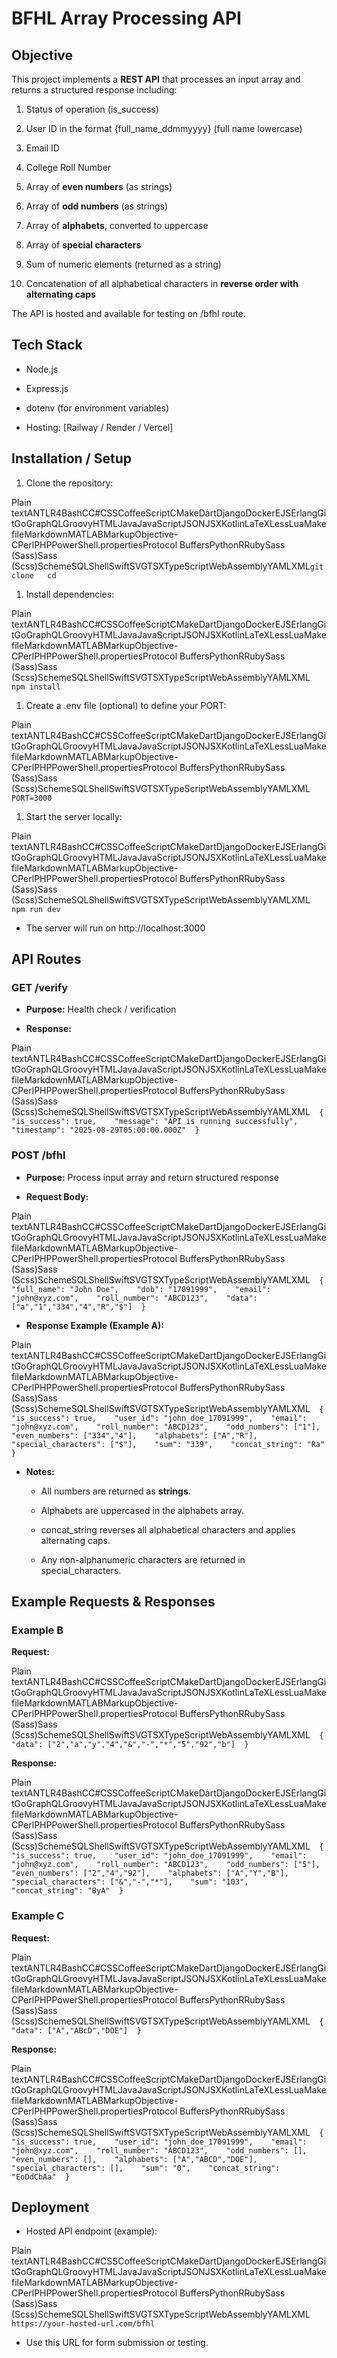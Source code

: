 BFHL Array Processing API
=========================

**Objective**
-------------

This project implements a **REST API** that processes an input array and returns a structured response including:

1.  Status of operation (is\_success)
    
2.  User ID in the format {full\_name\_ddmmyyyy} (full name lowercase)
    
3.  Email ID
    
4.  College Roll Number
    
5.  Array of **even numbers** (as strings)
    
6.  Array of **odd numbers** (as strings)
    
7.  Array of **alphabets**, converted to uppercase
    
8.  Array of **special characters**
    
9.  Sum of numeric elements (returned as a string)
    
10.  Concatenation of all alphabetical characters in **reverse order with alternating caps**
    

The API is hosted and available for testing on /bfhl route.

**Tech Stack**
--------------

*   Node.js
    
*   Express.js
    
*   dotenv (for environment variables)
    
*   Hosting: \[Railway / Render / Vercel\]
    

**Installation / Setup**
------------------------

1.  Clone the repository:
    

Plain textANTLR4BashCC#CSSCoffeeScriptCMakeDartDjangoDockerEJSErlangGitGoGraphQLGroovyHTMLJavaJavaScriptJSONJSXKotlinLaTeXLessLuaMakefileMarkdownMATLABMarkupObjective-CPerlPHPPowerShell.propertiesProtocol BuffersPythonRRubySass (Sass)Sass (Scss)SchemeSQLShellSwiftSVGTSXTypeScriptWebAssemblyYAMLXML`git clone   cd` 

1.  Install dependencies:
    

Plain textANTLR4BashCC#CSSCoffeeScriptCMakeDartDjangoDockerEJSErlangGitGoGraphQLGroovyHTMLJavaJavaScriptJSONJSXKotlinLaTeXLessLuaMakefileMarkdownMATLABMarkupObjective-CPerlPHPPowerShell.propertiesProtocol BuffersPythonRRubySass (Sass)Sass (Scss)SchemeSQLShellSwiftSVGTSXTypeScriptWebAssemblyYAMLXML`   npm install   `

1.  Create a .env file (optional) to define your PORT:
    

Plain textANTLR4BashCC#CSSCoffeeScriptCMakeDartDjangoDockerEJSErlangGitGoGraphQLGroovyHTMLJavaJavaScriptJSONJSXKotlinLaTeXLessLuaMakefileMarkdownMATLABMarkupObjective-CPerlPHPPowerShell.propertiesProtocol BuffersPythonRRubySass (Sass)Sass (Scss)SchemeSQLShellSwiftSVGTSXTypeScriptWebAssemblyYAMLXML`   PORT=3000   `

1.  Start the server locally:
    

Plain textANTLR4BashCC#CSSCoffeeScriptCMakeDartDjangoDockerEJSErlangGitGoGraphQLGroovyHTMLJavaJavaScriptJSONJSXKotlinLaTeXLessLuaMakefileMarkdownMATLABMarkupObjective-CPerlPHPPowerShell.propertiesProtocol BuffersPythonRRubySass (Sass)Sass (Scss)SchemeSQLShellSwiftSVGTSXTypeScriptWebAssemblyYAMLXML`   npm run dev   `

*   The server will run on http://localhost:3000
    

**API Routes**
--------------

### **GET /verify**

*   **Purpose:** Health check / verification
    
*   **Response:**
    

Plain textANTLR4BashCC#CSSCoffeeScriptCMakeDartDjangoDockerEJSErlangGitGoGraphQLGroovyHTMLJavaJavaScriptJSONJSXKotlinLaTeXLessLuaMakefileMarkdownMATLABMarkupObjective-CPerlPHPPowerShell.propertiesProtocol BuffersPythonRRubySass (Sass)Sass (Scss)SchemeSQLShellSwiftSVGTSXTypeScriptWebAssemblyYAMLXML`   {    "is_success": true,    "message": "API is running successfully",    "timestamp": "2025-08-29T05:00:00.000Z"  }   `

### **POST /bfhl**

*   **Purpose:** Process input array and return structured response
    
*   **Request Body:**
    

Plain textANTLR4BashCC#CSSCoffeeScriptCMakeDartDjangoDockerEJSErlangGitGoGraphQLGroovyHTMLJavaJavaScriptJSONJSXKotlinLaTeXLessLuaMakefileMarkdownMATLABMarkupObjective-CPerlPHPPowerShell.propertiesProtocol BuffersPythonRRubySass (Sass)Sass (Scss)SchemeSQLShellSwiftSVGTSXTypeScriptWebAssemblyYAMLXML`   {    "full_name": "John Doe",    "dob": "17091999",    "email": "john@xyz.com",    "roll_number": "ABCD123",    "data": ["a","1","334","4","R","$"]  }   `

*   **Response Example (Example A):**
    

Plain textANTLR4BashCC#CSSCoffeeScriptCMakeDartDjangoDockerEJSErlangGitGoGraphQLGroovyHTMLJavaJavaScriptJSONJSXKotlinLaTeXLessLuaMakefileMarkdownMATLABMarkupObjective-CPerlPHPPowerShell.propertiesProtocol BuffersPythonRRubySass (Sass)Sass (Scss)SchemeSQLShellSwiftSVGTSXTypeScriptWebAssemblyYAMLXML`   {    "is_success": true,    "user_id": "john_doe_17091999",    "email": "john@xyz.com",    "roll_number": "ABCD123",    "odd_numbers": ["1"],    "even_numbers": ["334","4"],    "alphabets": ["A","R"],    "special_characters": ["$"],    "sum": "339",    "concat_string": "Ra"  }   `

*   **Notes:**
    
    *   All numbers are returned as **strings**.
        
    *   Alphabets are uppercased in the alphabets array.
        
    *   concat\_string reverses all alphabetical characters and applies alternating caps.
        
    *   Any non-alphanumeric characters are returned in special\_characters.
        

**Example Requests & Responses**
--------------------------------

### Example B

**Request:**

Plain textANTLR4BashCC#CSSCoffeeScriptCMakeDartDjangoDockerEJSErlangGitGoGraphQLGroovyHTMLJavaJavaScriptJSONJSXKotlinLaTeXLessLuaMakefileMarkdownMATLABMarkupObjective-CPerlPHPPowerShell.propertiesProtocol BuffersPythonRRubySass (Sass)Sass (Scss)SchemeSQLShellSwiftSVGTSXTypeScriptWebAssemblyYAMLXML`   {    "data": ["2","a","y","4","&","-","*","5","92","b"]  }   `

**Response:**

Plain textANTLR4BashCC#CSSCoffeeScriptCMakeDartDjangoDockerEJSErlangGitGoGraphQLGroovyHTMLJavaJavaScriptJSONJSXKotlinLaTeXLessLuaMakefileMarkdownMATLABMarkupObjective-CPerlPHPPowerShell.propertiesProtocol BuffersPythonRRubySass (Sass)Sass (Scss)SchemeSQLShellSwiftSVGTSXTypeScriptWebAssemblyYAMLXML`   {    "is_success": true,    "user_id": "john_doe_17091999",    "email": "john@xyz.com",    "roll_number": "ABCD123",    "odd_numbers": ["5"],    "even_numbers": ["2","4","92"],    "alphabets": ["A","Y","B"],    "special_characters": ["&","-","*"],    "sum": "103",    "concat_string": "ByA"  }   `

### Example C

**Request:**

Plain textANTLR4BashCC#CSSCoffeeScriptCMakeDartDjangoDockerEJSErlangGitGoGraphQLGroovyHTMLJavaJavaScriptJSONJSXKotlinLaTeXLessLuaMakefileMarkdownMATLABMarkupObjective-CPerlPHPPowerShell.propertiesProtocol BuffersPythonRRubySass (Sass)Sass (Scss)SchemeSQLShellSwiftSVGTSXTypeScriptWebAssemblyYAMLXML`   {    "data": ["A","ABcD","DOE"]  }   `

**Response:**

Plain textANTLR4BashCC#CSSCoffeeScriptCMakeDartDjangoDockerEJSErlangGitGoGraphQLGroovyHTMLJavaJavaScriptJSONJSXKotlinLaTeXLessLuaMakefileMarkdownMATLABMarkupObjective-CPerlPHPPowerShell.propertiesProtocol BuffersPythonRRubySass (Sass)Sass (Scss)SchemeSQLShellSwiftSVGTSXTypeScriptWebAssemblyYAMLXML`   {    "is_success": true,    "user_id": "john_doe_17091999",    "email": "john@xyz.com",    "roll_number": "ABCD123",    "odd_numbers": [],    "even_numbers": [],    "alphabets": ["A","ABCD","DOE"],    "special_characters": [],    "sum": "0",    "concat_string": "EoDdCbAa"  }   `

**Deployment**
--------------

*   Hosted API endpoint (example):
    

Plain textANTLR4BashCC#CSSCoffeeScriptCMakeDartDjangoDockerEJSErlangGitGoGraphQLGroovyHTMLJavaJavaScriptJSONJSXKotlinLaTeXLessLuaMakefileMarkdownMATLABMarkupObjective-CPerlPHPPowerShell.propertiesProtocol BuffersPythonRRubySass (Sass)Sass (Scss)SchemeSQLShellSwiftSVGTSXTypeScriptWebAssemblyYAMLXML`   https://your-hosted-url.com/bfhl   `

*   Use this URL for form submission or testing.
